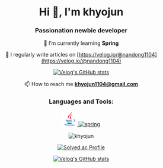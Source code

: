 


<h1 align="center">Hi 👋, I'm khyojun</h1>
<h3 align="center">Passionation newbie developer</h3>
<div align="center">


 🌱 I’m currently learning **Spring**

 📝 I regularly write articles on [https://velog.io/@nandong1104](https://velog.io/@nandong1104)
 
[![Velog's GitHub stats](https://velog-readme-2.vercel.app/api/badge-stats?name=nandong1104)](https://velog.io/@nandong1104)

 📫 How to reach me **khyojun1104@gmail.com**

</div>


<h3 align="center">Languages and Tools:</h3>
<p align="center"> <a href="https://www.cprogramming.com/" target="_blank" rel="noreferrer">

<div align="center">
 

<a href="https://www.java.com" target="_blank" rel="noreferrer"> <img src="https://raw.githubusercontent.com/devicons/devicon/master/icons/java/java-original.svg" alt="java" width="40" height="40"/> </a> <a href="https://spring.io/" target="_blank" rel="noreferrer"> <img src="https://www.vectorlogo.zone/logos/springio/springio-icon.svg" alt="spring" width="40" height="40"/> </a> </p>



<p><img align="center" src="https://github-readme-streak-stats.herokuapp.com/?user=khyojun&" alt="khyojun" /></p>

 [![Solved.ac Profile](http://mazassumnida.wtf/api/generate_badge?boj=nandong1104)](https://solved.ac/nandong1104)


[![Velog's GitHub stats](https://velog-readme-stats.vercel.app/api?name=nandong1104)](https://velog.io/@nandong1104)

</div>

